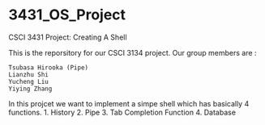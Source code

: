 3431_OS_Project
===============

CSCI 3431 Project: Creating A Shell 

This is the reporsitory for our CSCI 3134 project. Our group members are :

    Tsubasa Hirooka (Pipe)
    Lianzhu Shi
    Yucheng Liu
    Yiying Zhang

In this projcet we want to implement a simpe shell which has basically 4 functions.
    1. History
    2. Pipe 
    3. Tab Completion Function
    4. Database